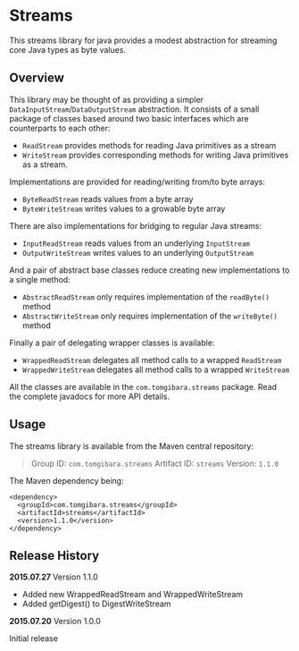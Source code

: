 Streams
=======

This streams library for java provides a modest abstraction for
streaming core Java types as byte values.

Overview
--------

This library may be thought of as providing a simpler
`DataInputStream`/`DataOutputStream` abstraction. It consists of a
small package of classes based around two basic interfaces which are
counterparts to each other:

* `ReadStream` provides methods for reading Java primitives as a
   stream
* `WriteStream` provides corresponding methods for writing Java
   primitives as a stream.

Implementations are provided for reading/writing from/to byte arrays:

* `ByteReadStream` reads values from a byte array
* `ByteWriteStream` writes values to a growable byte array

There are also implementations for bridging to regular Java streams:

* `InputReadStream` reads values from an underlying `InputStream`
* `OutputWriteStream` writes values to an underlying `OutputStream`

And a pair of abstract base classes reduce creating new
implementations to a single method:

* `AbstractReadStream` only requires implementation of the
  `readByte()` method
* `AbstractWriteStream` only requires implementation of the
   `writeByte()` method

Finally a pair of delegating wrapper classes is available:

* `WrappedReadStream` delegates all method calls to a wrapped
  `ReadStream`
* `WrappedWriteStream` delegates all method calls to a wrapped
  `WriteStream`

All the classes are available in the `com.tomgibara.streams` package.
Read the complete javadocs for more API details.

Usage
-----

The streams library is available from the Maven central repository:

> Group ID:    `com.tomgibara.streams`
> Artifact ID: `streams`
> Version:     `1.1.0`

The Maven dependency being:

    <dependency>
      <groupId>com.tomgibara.streams</groupId>
      <artifactId>streams</artifactId>
      <version>1.1.0</version>
    </dependency>

Release History
---------------

**2015.07.27** Version 1.1.0

 * Added new WrappedReadStream and WrappedWriteStream
 * Added getDigest() to DigestWriteStream

**2015.07.20** Version 1.0.0

Initial release
